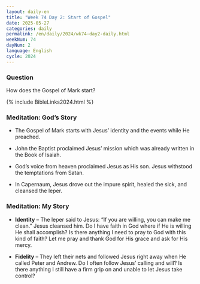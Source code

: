 ```yaml
---
layout: daily-en
title: "Week 74 Day 2: Start of Gospel"
date: 2025-05-27
categories: daily
permalink: /en/daily/2024/wk74-day2-daily.html
weekNum: 74
dayNum: 2
language: English
cycle: 2024
---
```


### Question     
How does the Gospel of Mark start?

{% include BibleLinks2024.html %} 

### Meditation: God’s Story   
+ The Gospel of Mark starts with Jesus’ identity and the events while He preached. 

+ John the Baptist proclaimed Jesus’ mission which was already written in the Book of Isaiah. 

+ God’s voice from heaven proclaimed Jesus as His son. Jesus withstood the temptations from Satan. 

+ In Capernaum, Jesus drove out the impure spirit, healed the sick, and cleansed the leper. 

### Meditation: My Story   
+ **Identity** – The leper said to Jesus: “If you are willing, you can make me clean.” Jesus cleansed him. Do I have faith in God where if He is willing He shall accomplish? Is there anything I need to pray to God with this kind of faith? Let me pray and thank God for His grace and ask for His mercy. 

+ **Fidelity** – They left their nets and followed Jesus right away when He called Peter and Andrew. Do I often follow Jesus’ calling and will? Is there anything I still have a firm grip on and unable to let Jesus take control? 
